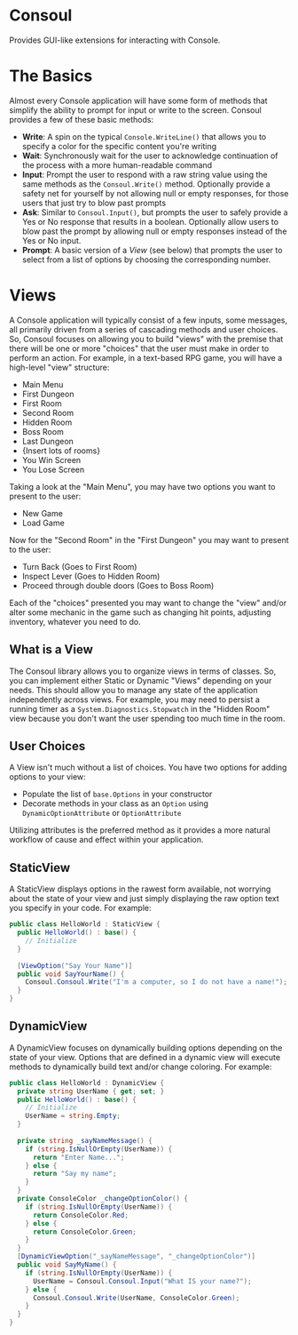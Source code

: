 # Consoul
Provides GUI-like extensions for interacting with Console.

# The Basics
Almost every Console application will have some form of methods that simplify the ability to prompt for input or write to the screen. Consoul provides a few of these basic methods:

 - **Write**: A spin on the typical `Console.WriteLine()` that allows you to specify a color for the specific content you're writing
 - **Wait**: Synchronously wait for the user to acknowledge continuation of the process with a more human-readable command
 - **Input**: Prompt the user to respond with a raw string value using the same methods as the `Consoul.Write()` method. Optionally provide a safety net for yourself by not allowing null or empty responses, for those users that just try to blow past prompts
 - **Ask**: Similar to `Consoul.Input()`, but prompts the user to safely provide a Yes or No response that results in a boolean. Optionally allow users to blow past the prompt by allowing null or empty responses instead of the Yes or No input.
 - **Prompt**: A basic version of a *View* (see below) that prompts the user to select from a list of options by choosing the corresponding number.

# Views
A Console application will typically consist of a few inputs, some messages, all primarily driven from a series of cascading methods and user choices. So, Consoul focuses on allowing you to build "views" with the premise that there will be one or more "choices" that the user must make in order to perform an action. For example, in a text-based RPG game, you will have a high-level "view" structure:

 - Main Menu
 - First Dungeon
  - First Room
  - Second Room
  - Hidden Room
  - Boss Room
 - Last Dungeon
  - {Insert lots of rooms}
 - You Win Screen
 - You Lose Screen

Taking a look at the "Main Menu", you may have two options you want to present to the user:

 - New Game
 - Load Game

Now for the "Second Room" in the "First Dungeon" you may want to present to the user:

 - Turn Back (Goes to First Room)
 - Inspect Lever (Goes to Hidden Room)
 - Proceed through double doors (Goes to Boss Room)

Each of the "choices" presented you may want to change the "view" and/or alter some mechanic in the game such as changing hit points, adjusting inventory, whatever you need to do.

## What is a View
The Consoul library allows you to organize views in terms of classes. So, you can implement either Static or Dynamic "Views" depending on your needs. This should allow you to manage any state of the application independently across views. For example, you may need to persist a running timer as a `System.Diagnostics.Stopwatch` in the "Hidden Room" view because you don't want the user spending too much time in the room.

## User Choices
A View isn't much without a list of choices. You have two options for adding options to your view:

 - Populate the list of `base.Options` in your constructor
 - Decorate methods in your class as an `Option` using `DynamicOptionAttribute` or `OptionAttribute`
 
Utilizing attributes is the preferred method as it provides a more natural workflow of cause and effect within your application.

## StaticView
A StaticView displays options in the rawest form available, not worrying about the state of your view and just simply displaying the raw option text you specify in your code. For example:

``` csharp
public class HelloWorld : StaticView {
  public HelloWorld() : base() {
    // Initialize
  }
  
  [ViewOption("Say Your Name")]
  public void SayYourName() {
    Consoul.Consoul.Write("I'm a computer, so I do not have a name!");
  }
}
```

## DynamicView
A DynamicView focuses on dynamically building options depending on the state of your view. Options that are defined in a dynamic view will execute methods to dynamically build text and/or change coloring. For example: 

``` csharp
public class HelloWorld : DynamicView {
  private string UserName { get; set; }
  public HelloWorld() : base() {
    // Initialize
    UserName = string.Empty;
  }
  
  private string _sayNameMessage() {
    if (string.IsNullOrEmpty(UserName)) {
      return "Enter Name...";
    } else {
      return "Say my name";
    }
  }
  private ConsoleColor _changeOptionColor() {
    if (string.IsNullOrEmpty(UserName)) {
      return ConsoleColor.Red;
    } else {
      return ConsoleColor.Green;
    }
  }
  [DynamicViewOption("_sayNameMessage", "_changeOptionColor")]
  public void SayMyName() {
    if (string.IsNullOrEmpty(UserName)) {
      UserName = Consoul.Consoul.Input("What IS your name?");
    } else {
      Consoul.Consoul.Write(UserName, ConsoleColor.Green);
    }
  }
}
```
